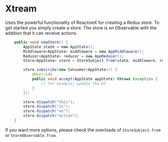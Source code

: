 # Xtream
Uses the powerful functionality of ReactiveX for creating a Redux store. To get started you simply create a store. The store is an Observable with the addition that it can receive actions.

```java
    public void newStore() {
        AppState state = new AppState();
        Middleware<AppState> middleware = new AppMiddleware();
        Reducer<AppState> reducer = new AppReducer();
        Store<AppState> store = StoreSubject.from(state, middleware, reducer);

        store.subscribe(new Consumer<AppState>() {
            @Override
            public void accept(AppState appState) throws Exception {
                // for example; update the UI
            }
        });

        store.dispatch("this");
        store.dispatch("is");
        store.dispatch("an");
        store.dispatch("action");
    }
```
If you want more options, please check the overloads of `StoreSubject.from` or `StoreObservable.from`.
